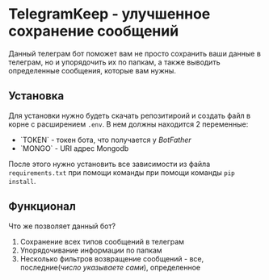 # TelegramKeep - улучшенное сохранение сообщений
Данный телеграм бот поможет вам не просто сохранить ваши данные в телеграм, но и упорядочить их по папкам, а также выводить определенные сообщения, которые вам нужны.

## Установка
Для установки нужно будеть скачать репозитироий и создать файл в корне с расширением `.env`. В нем должны находится 2 переменные:
<ul>
<li>`TOKEN` - токен бота, что получается у <i>BotFather</i></li> 
<li>`MONGO` - URI адрес Mongodb</li> </ul>

После этого нужно установить все зависимости из файла `requirements.txt` при помощи команды при помощи команды `pip install`.

## Функционал
Что же позволяет данный бот?
<ol>
  <li>Сохранение всех типов сообщений в телеграм</li>
  <li>Упорядочивание информации по папкам</li>
  <li>Несколько фильтров возвращение сообщений - все, последние(<i>число указываете сами</i>), определенное</li>
</ol>
